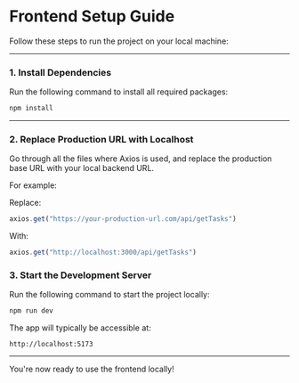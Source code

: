 # Frontend Setup Guide

Follow these steps to run the project on your local machine:

---

### 1. Install Dependencies

Run the following command to install all required packages:

```bash
npm install
```

---

### 2. Replace Production URL with Localhost

Go through all the files where Axios is used, and replace the production base URL with your local backend URL.

For example:

Replace:
```js
axios.get("https://your-production-url.com/api/getTasks")
```

With:
```js
axios.get("http://localhost:3000/api/getTasks")
```


### 3. Start the Development Server

Run the following command to start the project locally:

```bash
npm run dev
```

The app will typically be accessible at:

```
http://localhost:5173
```

---

You're now ready to use the frontend locally! 
